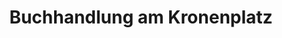 ---
title: "Buchhandlung am Kronenplatz"
url: /karlsruhe/buchhandlung-am-kronenplatz/
shop: Bücher
---